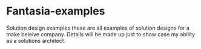 # Fantasia-examples
Solution design examples 
these are all examples of solution designs for a make beleive company.  Details will be made up just to show case my ability as a solutions architect. 

